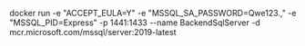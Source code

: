 docker run -e "ACCEPT_EULA=Y" -e "MSSQL_SA_PASSWORD=Qwe123.," -e "MSSQL_PID=Express" -p 1441:1433 --name BackendSqlServer -d mcr.microsoft.com/mssql/server:2019-latest